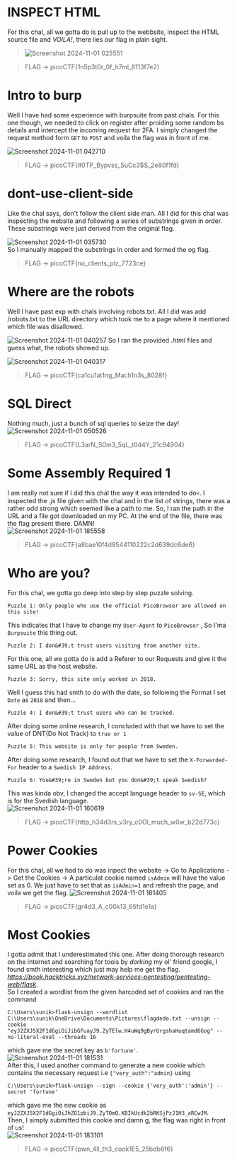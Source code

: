 # INSPECT HTML
For this chal, all we gotta do is pull up to the webbsite, inspect the HTML source file and _VOILA!_, there lies our flag in plain sight.


> ![Screenshot 2024-11-01 025551](https://github.com/user-attachments/assets/0349a19c-10c6-42a3-ba1f-86e94a1bc168)

> FLAG -> picoCTF{1n5p3t0r_0f_h7ml_8113f7e2}

# Intro to burp
Well I have had some experience with burpsuite from past chals. For this one though, we needed to click on register after proiding some random bs details and intercept the incoming request for 2FA. I simply changed the request method form `GET` to `POST` and voila the flag was in front of me.  


![Screenshot 2024-11-01 042710](https://github.com/user-attachments/assets/afd0cfb3-507b-4436-9ccd-9251bdd58807)


> FLAG -> picoCTF{#0TP_Bypvss_SuCc3$S_2e80f1fd}


# dont-use-client-side
Like the chal says, don't follow the client side man. All I did for this chal was inspecting the website and following a series of substrings given in order. These substrings were just derived from the original flag.  

![Screenshot 2024-11-01 035730](https://github.com/user-attachments/assets/73617819-0694-441b-88fc-8fabd478e619)  
So I manually mapped the substrings in order and formed the og flag.

> FLAG -> picoCTF{no_clients_plz_7723ce}

# Where are the robots
Well I have past exp with chals involving robots.txt. All I did was add /robots.txt to the URL directory which took me to a page where it mentioned which file was disallowed.  

![Screenshot 2024-11-01 040257](https://github.com/user-attachments/assets/553de74d-5575-4e8f-989c-5e30704f272f)
So I ran the provided _.html_ files and guess what, the robots showed up.  


![Screenshot 2024-11-01 040317](https://github.com/user-attachments/assets/6fe948ea-ccb6-404f-bf62-efdd3385b994)


> FLAG -> picoCTF{ca1cu1at1ng_Mach1n3s_8028f}

# SQL Direct
Nothing much, just a bunch of sql queries to seize the day!  
![Screenshot 2024-11-01 050526](https://github.com/user-attachments/assets/09baa2e0-2ef0-4595-8940-1f3c825f45e8)

> FLAG -> picoCTF{L3arN_S0m3_5qL_t0d4Y_21c94904}
# Some Assembly Required 1
I am really not sure if I did this chal the way it was intended to do💀. I inspected the _.js_ file given with the chal and in the list of strings, there was a rather odd strong which seemed like a path to me. So, I ran the path in the URL and a file got downloaded on my PC. At the end of the file, there was the flag present there. DAMN!  
![Screenshot 2024-11-01 185558](https://github.com/user-attachments/assets/82afafe3-67d1-4315-a146-a740aa1aca57)


> FLAG -> picoCTF{a8bae10f4d9544110222c2d639dc6de6}  
# Who are you?

For this chal, we gotta go deep into step by step puzzle solving. 
```
Puzzle 1: Only people who use the official PicoBrowser are allowed on this site!
```
This indicates that I have to change my `User-Agent` to `PicoBrowser` , So I'ma `Burpsuite` this thing out.  

```
Puzzle 2: I don&#39;t trust users visiting from another site.
```
For this one, all we gotta do is add a Referer to our Requests and give it the same URL as the host website.

```
Puzzle 3: Sorry, this site only worked in 2018.
```
Well I guess this had smth to do with the date, so following the Format I set `Date` as `2018` and then...
```
Puzzle 4: I don&#39;t trust users who can be tracked.
```
After doing some online research, I concluded with that we have to set the value of DNT(Do Not Track) to `true or 1`
```
Puzzle 5: This website is only for people from Sweden.
```
After doing some research, I found out that we have to set the `X-Forwarded-For` header to a `Swedish IP Address`.
```
Puzzle 6: You&#39;re in Sweden but you don&#39;t speak Swedish?
```
This was kinda obv, I changed the accept language header to `sv-SE`, which is for the Svedish language.  
![Screenshot 2024-11-01 160619](https://github.com/user-attachments/assets/b39b326f-a685-4a3a-8ad9-917e17f929ae)


> FLAG -> picoCTF{http_h34d3rs_v3ry_c0Ol_much_w0w_b22d773c}
# Power Cookies
For this chal, all we had to do was inpect the website -> Go to Applications -> Get the Cookies -> A particulat cookie named `isAdmin` will have the value set as 0. We just have to set that as `isAdmin=1` and refresh the page, and voila we get the flag.  ![Screenshot 2024-11-01 161405](https://github.com/user-attachments/assets/fe75ca21-9c0d-446e-b8e2-667770e632d0)  
> FLAG -> picoCTF{gr4d3_A_c00k13_65fd1e1a}


# Most Cookies
I gotta admit that I underestimated this one. After doing thorough research on the internet and searching for tools by _dorking_ my ol' friend google, I found smth interesting which just may help me get the flag.  
_https://book.hacktricks.xyz/network-services-pentesting/pentesting-web/flask_.   
So I created a wordlist from the given harcoded set of cookies and ran the command  
```
C:\Users\sunik>flask-unsign --wordlist C:\Users\sunik\OneDrive\Documents\Pictures\flagdedo.txt --unsign --cookie "eyJ2ZXJ5X2F1dGgiOiJibGFuayJ9.ZyTElw.H4uWq9gByrUrgshaHuqtamd6Gog" --no-literal-eval --threads 16
```  
which gave me the secret key as `b'fortune'`.  
![Screenshot 2024-11-01 181531](https://github.com/user-attachments/assets/1be8c1c0-960e-488b-b818-8389b94db8ea)  
After this, I used another command to generate a new cookie which contains the necessary request i.e `{"very_auth":"admin}` using 
```
C:\Users\sunik>flask-unsign --sign --cookie {'very_auth':'admin'} --secret 'fortune'
```
which gave me the new cookie as `eyJ2ZXJ5X2F1dGgiOiJhZG1pbiJ9.ZyTOmQ.KBIkUcdk2bRKSjPzJ1H3_aRCwJM`.  
Then, I simply submitted this cookie and damn g, the flag was right in front of us!  
![Screenshot 2024-11-01 183101](https://github.com/user-attachments/assets/5a35f853-4ce7-468c-b1d3-fab754d3fc2f)  




> FLAG -> picoCTF{pwn_4ll_th3_cook1E5_25bdb6f6}
